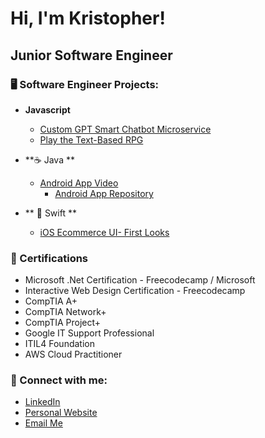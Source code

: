 # Hi, I'm Kristopher!

## Junior Software Engineer

### 🖥️ Software Engineer Projects:
- **Javascript**
  - [Custom GPT Smart Chatbot Microservice](https://kilichpro.com/software/2024/6/5/9pacvqrfbu188wz5ww8bsc91olbpb5)
  - [Play the Text-Based RPG](https://krisilich.github.io/textbasedRPG/)
  

- **☕ Java **
  - [Android App Video](https://kilichpro.com/software/2024/3/11/3evs32sm5kfiby7rzebpr248714b11)
      + [Android App Repository](https://github.com/KrisIlich/Vacation-Scheduler-Android-App)

- ** 🍎 Swift **
  -  [iOS Ecommerce UI- First Looks](https://kilichpro.com/software/heirloom-early-stages-swift-ui-demo)


### 📄 Certifications
- Microsoft .Net Certification - Freecodecamp / Microsoft
- Interactive Web Design Certification - Freecodecamp
- CompTIA A+
- CompTIA Network+
- CompTIA Project+
- Google IT Support Professional
- ITIL4 Foundation
- AWS Cloud Practitioner

### 🔗 Connect with me:
- [LinkedIn](https://www.linkedin.com/in/kristopher-ilich/)
- [Personal Website](www.kilichpro.com/software)
- [Email Me](mailto:kristopherilich@gmail.com)
